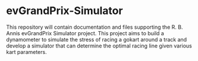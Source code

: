 # evGrandPrix-Simulator
This repository will contain documentation and files supporting the R. B. Annis evGrandPrix Simulator project. This project aims to build a dynamometer to simulate the stress of racing a gokart around a track and develop a simulator that can determine the optimal racing line given various kart parameters. 
